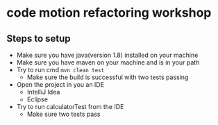# code motion refactoring workshop

## Steps to setup
* Make sure you have java(version 1.8) installed on your machine
* Make sure you have maven on your machine and is in your path
* Try to run cmd `mvn clean test`
  * Make sure the build is successful with two tests passing
* Open the project in you an IDE
  * IntelliJ Idea 
  * Eclipse
* Try to run calculatorTest from the IDE
  * Make sure two tests pass
